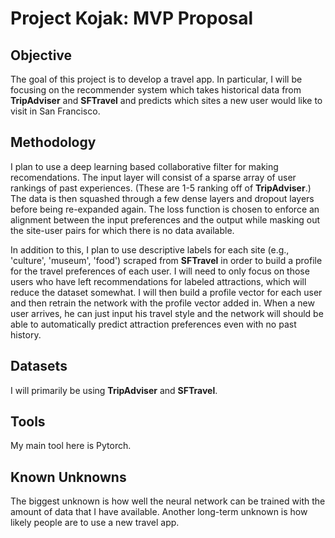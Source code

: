 # Project Kojak: MVP Proposal

## Objective

The goal of this project is to develop a travel app.  In particular, I will be focusing on the recommender system which takes historical data from **TripAdviser** and **SFTravel** and predicts which sites a new user would like to visit in San Francisco.  

## Methodology

I plan to use a deep learning based collaborative filter for making recomendations.  The input layer will consist of a sparse array of user rankings of past experiences.  (These are 1-5 ranking off of **TripAdviser**.)  The data is then squashed through a few dense layers and dropout layers before being re-expanded again.  The loss function is chosen to enforce an alignment between the input preferences and the output while masking out the site-user pairs for which there is no data available.

In addition to this, I plan to use descriptive labels for each site (e.g., 'culture', 'museum', 'food') scraped from **SFTravel** in order to build a profile for the travel preferences of each user.  I will need to only focus on those users who have left recommendations for labeled attractions, which will reduce the dataset somewhat.  I will then build a profile vector for each user and then retrain the network with the profile vector added in.  When a new user arrives, he can just input his travel style and the network will should be able to automatically predict attraction preferences even with no past history.  

## Datasets

I will primarily be using **TripAdviser** and **SFTravel**.

## Tools

My main tool here is Pytorch.

## Known Unknowns

The biggest unknown is how well the neural network can be trained with the amount of data that I have available.  Another long-term unknown is how likely people are to use a new travel app.
